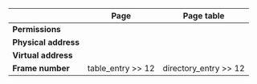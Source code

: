 
|     | **Page** | **Page table** |
| --- | --- | --- |
| **Permissions**| | |
| **Physical address** | | | 
| **Virtual address** | | |
| **Frame number** |  table_entry >> 12 |directory_entry >> 12 |
